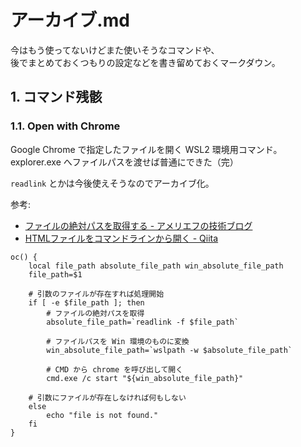 <!-- omit in toc -->
# アーカイブ.md

今はもう使ってないけどまた使いそうなコマンドや、  
後でまとめておくつもりの設定などを書き留めておくマークダウン。

## 1. コマンド残骸

### 1.1. Open with Chrome

Google Chrome で指定したファイルを開く WSL2 環境用コマンド。  
explorer.exe へファイルパスを渡せば普通にできた（完）

`readlink` とかは今後使えそうなのでアーカイブ化。

参考:

- [ファイルの絶対パスを取得する - アメリエフの技術ブログ](https://staffblog.amelieff.jp/entry/2018/05/30/094427)
- [HTMLファイルをコマンドラインから開く - Qiita](https://qiita.com/hkato/items/9ed477788633d1a62a7a)

```shell
oc() {
    local file_path absolute_file_path win_absolute_file_path
    file_path=$1

    # 引数のファイルが存在すれば処理開始
    if [ -e $file_path ]; then
        # ファイルの絶対パスを取得
        absolute_file_path=`readlink -f $file_path`

        # ファイルパスを Win 環境のものに変換
        win_absolute_file_path=`wslpath -w $absolute_file_path`

        # CMD から chrome を呼び出して開く
        cmd.exe /c start "${win_absolute_file_path}"

    # 引数にファイルが存在しなければ何もしない
    else
        echo "file is not found."
    fi
}
```
